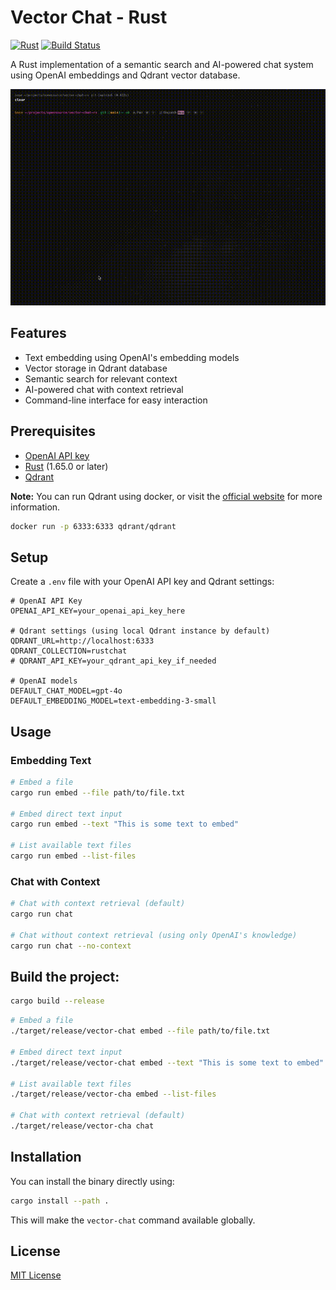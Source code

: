 # Vector Chat - Rust

[![Rust](https://img.shields.io/badge/Language-Rust-orange?logo=rust)](https://www.rust-lang.org)
[![Build Status](https://github.com/josueggh/vector-chat-rs/actions/workflows/rust.yml/badge.svg)](https://github.com/josueggh/vector-chat-rs/actions/workflows/rust.yml)


A Rust implementation of a semantic search and AI-powered chat system using OpenAI embeddings and Qdrant vector
database.

![Demo](data/demo.gif)

## Features

- Text embedding using OpenAI's embedding models
- Vector storage in Qdrant database
- Semantic search for relevant context
- AI-powered chat with context retrieval
- Command-line interface for easy interaction

## Prerequisites

- [OpenAI API key](https://platform.openai.com/api-keys)
- [Rust](https://www.rust-lang.org/tools/install) (1.65.0 or later)
- [Qdrant](https://qdrant.tech/)

**Note:** You can run Qdrant using docker, or visit the [official website](https://qdrant.tech/) for more information.
```bash
docker run -p 6333:6333 qdrant/qdrant
```

## Setup

Create a `.env` file with your OpenAI API key and Qdrant settings:

   ```
   # OpenAI API Key
   OPENAI_API_KEY=your_openai_api_key_here

   # Qdrant settings (using local Qdrant instance by default)
   QDRANT_URL=http://localhost:6333
   QDRANT_COLLECTION=rustchat
   # QDRANT_API_KEY=your_qdrant_api_key_if_needed

   # OpenAI models
   DEFAULT_CHAT_MODEL=gpt-4o
   DEFAULT_EMBEDDING_MODEL=text-embedding-3-small
   ```

## Usage

### Embedding Text

```bash
# Embed a file
cargo run embed --file path/to/file.txt

# Embed direct text input
cargo run embed --text "This is some text to embed"

# List available text files
cargo run embed --list-files
```

### Chat with Context

```bash
# Chat with context retrieval (default)
cargo run chat

# Chat without context retrieval (using only OpenAI's knowledge)
cargo run chat --no-context
```

## Build the project:

```bash
cargo build --release
```

```bash
# Embed a file
./target/release/vector-chat embed --file path/to/file.txt

# Embed direct text input
./target/release/vector-chat embed --text "This is some text to embed"

# List available text files
./target/release/vector-cha embed --list-files

# Chat with context retrieval (default)
./target/release/vector-cha chat
```

## Installation

You can install the binary directly using:

```bash
cargo install --path .
```

This will make the `vector-chat` command available globally.

## License

[MIT License](LICENSE) 